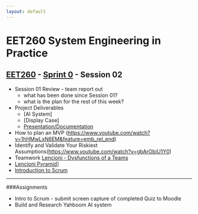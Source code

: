 ```yaml
---
layout: default
---
```


# EET260 System Engineering in Practice

## [EET260](../../) - [Sprint 0](../) - Session 02

- Session 01 Review - team report out
    - what has been done since Session 01?
    - what is the plan for the rest of this week?
- Project Deliverables
    - [AI System]
    - [Display Case]
    - [Presentation/Documentation](../resources/presentations.md)
- How to plan an MVP (https://www.youtube.com/watch?v=1hHMwLxN6EM&feature=emb_rel_end)
- Identify and Validate Your Riskiest Assumptions(https://www.youtube.com/watch?v=gbArObiU1Y0)
- Teamwork [Lencioni - Dysfunctions of a Teams](https://youtu.be/SX7Njc85bUY)
- [Lencioni Pyramid](https://healthyplan.ca/wp-content/uploads/2015/02/5-Dysfunctions-of-Team3.jpg)]
- [Introduction to Scrum](http://scrumtrainingseries.com/Intro_to_Scrum/index.html)

---
###Assignments
- Intro to Scrum - submit screen capture of completed Quiz to Moodle
- Build and Research Yahboom AI system
